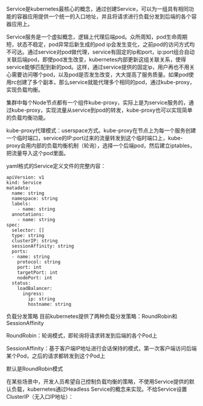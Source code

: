 Service是kubernetes最核心的概念，通过创建Service，可以为一组具有相同功能的容器应用提供一个统一的入口地址，并且将请求进行负载分发到后端的各个容器应用上。

Service服务是一个虚拟概念，逻辑上代理后端pod。众所周知，pod生命周期短，状态不稳定，pod异常后新生成的pod ip会发生变化，之前pod的访问方式均不可达。通过service对pod做代理，service有固定的ip和port，ip:port组合自动关联后端pod，即使pod发生改变，kubernetes内部更新这组关联关系，使得service能够匹配到新的pod。这样，通过service提供的固定ip，用户再也不用关心需要访问哪个pod，以及pod是否发生改变，大大提高了服务质量。如果pod使用rc创建了多个副本，那么service就能代理多个相同的pod，通过kube-proxy，实现负载均衡。

集群中每个Node节点都有一个组件kube-proxy，实际上是为service服务的，通过kube-proxy，实现流量从service到pod的转发，kube-proxy也可以实现简单的负载均衡功能。

kube-proxy代理模式：userspace方式。kube-proxy在节点上为每一个服务创建一个临时端口，service的IP:port过来的流量转发到这个临时端口上，kube-proxy会用内部的负载均衡机制（轮询），选择一个后端pod，然后建立iptables，把流量导入这个pod里面。


yaml格式的Service定义文件的完整内容：

```
apiVersion: v1
kind: Service
matadata:
  name: string
  namespace: string
  labels:
    - name: string
  annotations:
    - name: string
spec:
  selector: []
  type: string
  clusterIP: string
  sessionAffinity: string
  ports:
  - name: string
    protocol: string
    port: int
    targetPort: int
    nodePort: int
  status:
    loadBalancer:
      ingress:
        ip: string
        hostname: string
```
负载分发策略
目前kubernetes提供了两种负载分发策略：RoundRobin和SessionAffinity

RoundRobin：轮询模式，即轮询将请求转发到后端的各个Pod上

SessionAffinity：基于客户端IP地址进行会话保持的模式，第一次客户端访问后端某个Pod，之后的请求都转发到这个Pod上

默认是RoundRobin模式

在某些场景中，开发人员希望自己控制负载均衡的策略，不使用Service提供的默认负载，kubernetes通过Headless Service的概念来实现。不给Service设置ClusterIP（无入口IP地址）：

